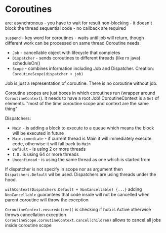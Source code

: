 # Coroutines

are:
asynchronous - you have to wait for result
non-blocking - it doesn't block the thread
sequential code - no callback are required

`suspend` - key word for coroutines - waits until job will return, though different work can be processed on same thread
Coroutine needs:
- `Job` - cancellable object with lifecycle that completes
- `Dispatcher` - sends coroutines to different threads (like rx java) scheduleOn()
- `Scope` - combines information including Job and Dispatcher. Creation: `CoroutineScope(dispatcher + job)`

Job is just a representation of coroutine. There is no coroutine without job.

Coroutine scopes are just boxes in which coroutines run (wrapper around `CoroutineContext`).
It needs to have a root Job!
CoroutineContext is a `Set` of elements.
"most of the time coroutine scope and context are the same thing"

Dispatchers:

- `Main` - is adding a block to execute to a queue which means the block will be executed in future
- `Main.immediate` - if current thread is Main it will immediately execute code,
  otherwise it will fall back to `Main`
- `Default` - is using 2 or more threads
- `I.O.` is using 64 or more threads
- `Unconfinead` - is using the same thread as one which is started from

If dispatcher is not specify in scope nor as argument then `Dispatchers.Default` wil be used.
Dispatchers are using threads under the hood.

`withContext(Dispatchers.Default + NonCancellable) {...}`
adding `NonCancellable` guarantees that code inside will not be cancelled when parent coroutine will throw the exception

`CoroutineContext.ensureActive()` is checking if hob is Active otherwise throws cancellation exception
`CoroutineScope.coroutineContext.cancel(children)` allows to cancel all jobs inside coroutine scope